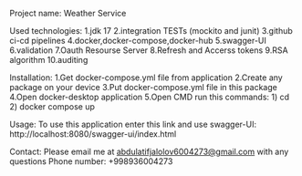 Project name:
  Weather Service
 
Used technologies:
  1.jdk 17
  2.integration TESTs (mockito and junit)
  3.github ci-cd pipelines
  4.docker,docker-compose,docker-hub
  5.swagger-UI
  6.validation
  7.Oauth Resourse Server
  8.Refresh and Accerss tokens
  9.RSA algorithm
  10.auditing
  
Installation:
  1.Get docker-compose.yml file from application
  2.Create any package on your device
  3.Put docker-compose.yml file in this package
  4.Open docker-desktop application
  5.Open CMD run this commands:
              1) cd <yourfilename>
              2) docker compose up
 
Usage:
  To use this application enter this link and use swagger-UI:
                 http://localhost:8080/swagger-ui/index.html

Contact:
  Please email me at abdulatifjalolov6004273@gmail.com with any questions
  Phone number: +998936004273

